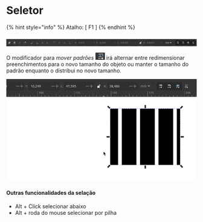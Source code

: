 # Seletor

{% hint style="info" %}
Atalho: \[ F1 ]
{% endhint %}

### &#x20;<a href="#_uey8xzb5m5uk" id="_uey8xzb5m5uk"></a>

![](../.gitbook/assets/1)



O modificador para _mover padrões_ ![](../.gitbook/assets/2) irá alternar entre redimensionar preenchimentos para o novo tamanho do objeto ou manter o tamanho do padrão enquanto o distribui no novo tamanho.

![](../.gitbook/assets/3)

#### Outras funcionalidades da selação <a href="#_fzh6itdyg8ba" id="_fzh6itdyg8ba"></a>

* Alt + Click selecionar abaixo
* Alt + roda do mouse selecionar por pilha
